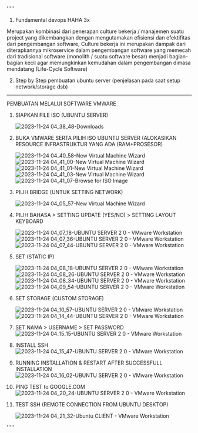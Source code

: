 '''''
1. Fundamental devops HAHA 3x

Merupakan kombinasi dari penerapan culture bekerja / manajemen suatu project yang dikembangkan dengan mengutamakan efisiensi 
dan efektifitas dari pengembangan software, Culture bekerja ini merupakan dampak dari diterapkannya mikroservice dalam pengembangan 
software yang memecah dari tradisional software (monolith / suatu software besar) menjadi bagian-bagian kecil agar memungkinkan kemudahan 
dalam pengembangan dimasa mendatang (Life-Cycle Software)

2. Step by Step pembuatan ubuntu server (penjelasan pada saat setup network/storage dsb)
---------------
PEMBUATAN MELALUI SOFTWARE VMWARE

1. SIAPKAN FILE ISO (UBUNTU SERVER)
  
   ![2023-11-24 04_38_48-Downloads](https://github.com/Subzero16/TUGAS/assets/69718826/f4257894-a165-4866-a512-31253f4b3090)

2. BUKA VMWARE SERTA PILIH ISO UBUNTU SERVER (ALOKASIKAN RESOURCE INFRASTRUKTUR YANG ADA (RAM+PROSESOR)

   ![2023-11-24 04_40_58-New Virtual Machine Wizard](https://github.com/Subzero16/TUGAS/assets/69718826/2b82eb47-7ced-4ec3-bea6-9a8634e84c73)
	 ![2023-11-24 04_41_00-New Virtual Machine Wizard](https://github.com/Subzero16/TUGAS/assets/69718826/cd5e4126-5ed4-40c6-8ec4-12a242cdf840)
   ![2023-11-24 04_41_01-New Virtual Machine Wizard](https://github.com/Subzero16/TUGAS/assets/69718826/29650b8f-766f-405b-aa49-75412b4cb008)
   ![2023-11-24 04_41_03-New Virtual Machine Wizard](https://github.com/Subzero16/TUGAS/assets/69718826/60d4f3bb-e25d-4a2c-8a1b-9b42c216fa84)
   ![2023-11-24 04_41_07-Browse for ISO Image](https://github.com/Subzero16/TUGAS/assets/69718826/745a66ef-38ae-46d0-a98a-828d998e01cb)

3. PILIH BRIDGE (UNTUK SETTING NETWORK)

   ![2023-11-24 04_05_57-New Virtual Machine Wizard](https://github.com/Subzero16/TUGAS/assets/69718826/4ceaa8df-2e38-4302-9f72-0598f07b27a3)

4. PILIH BAHASA > SETTING UPDATE (YES/NO) > SETTING LAYOUT KEYBOARD

   ![2023-11-24 04_07_18-UBUNTU SERVER 2 0 - VMware Workstation](https://github.com/Subzero16/TUGAS/assets/69718826/b6e81dcb-1c08-447c-9b68-c5a35cb4d232)
   ![2023-11-24 04_07_36-UBUNTU SERVER 2 0 - VMware Workstation](https://github.com/Subzero16/TUGAS/assets/69718826/2fe3957d-1164-4d66-967c-221a7af85db3)
   ![2023-11-24 04_07_44-UBUNTU SERVER 2 0 - VMware Workstation](https://github.com/Subzero16/TUGAS/assets/69718826/b1985ebe-68b6-4b0c-965f-ccaeb0f7b78d)

5. SET (STATIC IP)

   ![2023-11-24 04_08_18-UBUNTU SERVER 2 0 - VMware Workstation](https://github.com/Subzero16/TUGAS/assets/69718826/c3696b6e-b6a9-44ed-b280-d6aa982c8926)
   ![2023-11-24 04_08_26-UBUNTU SERVER 2 0 - VMware Workstation](https://github.com/Subzero16/TUGAS/assets/69718826/c55bb3d2-d068-4fe1-ba0a-b9869877811e)
   ![2023-11-24 04_08_34-UBUNTU SERVER 2 0 - VMware Workstation](https://github.com/Subzero16/TUGAS/assets/69718826/43d58d6c-55ea-4194-ab22-9071b480f444)
   ![2023-11-24 04_09_54-UBUNTU SERVER 2 0 - VMware Workstation](https://github.com/Subzero16/TUGAS/assets/69718826/be4130bb-ed25-4f9d-a77b-941486cf46f2)

6. SET STORAGE (CUSTOM STORAGE)

   ![2023-11-24 04_10_57-UBUNTU SERVER 2 0 - VMware Workstation](https://github.com/Subzero16/TUGAS/assets/69718826/3a59d621-775e-46ed-b256-1615989c0d95)
   ![2023-11-24 04_14_44-UBUNTU SERVER 2 0 - VMware Workstation](https://github.com/Subzero16/TUGAS/assets/69718826/db39c070-2556-4c41-827e-a962a786ffa7)

7. SET NAMA > USERNAME > SET PASSWORD
![2023-11-24 04_15_15-UBUNTU SERVER 2 0 - VMware Workstation](https://github.com/Subzero16/TUGAS/assets/69718826/445dd7c0-92a5-486c-835d-679ad29c6b5a)

8. INSTALL SSH
   ![2023-11-24 04_15_47-UBUNTU SERVER 2 0 - VMware Workstation](https://github.com/Subzero16/TUGAS/assets/69718826/05b1f431-4869-46a2-a499-032642313703)

9. RUNNING INSTALLATION & RESTART AFTER SUCCESSFULL INSTALLATION
    ![2023-11-24 04_16_02-UBUNTU SERVER 2 0 - VMware Workstation](https://github.com/Subzero16/TUGAS/assets/69718826/e745b33a-fa0c-49d3-bbc9-98e0fb40e430)

10. PING TEST to GOOGLE.COM
		![2023-11-24 04_20_24-UBUNTU SERVER 2 0 - VMware Workstation](https://github.com/Subzero16/TUGAS/assets/69718826/758fd2a9-86f3-431a-adb5-5bc72a2ecc66)

11. TEST SSH (REMOTE CONNECTION FROM UBUNTU DESKTOP)

	  ![2023-11-24 04_21_32-Ubuntu CLIENT - VMware Workstation](https://github.com/Subzero16/TUGAS/assets/69718826/2e449771-986a-4d34-87aa-3c6f55a376e9)


'''''
